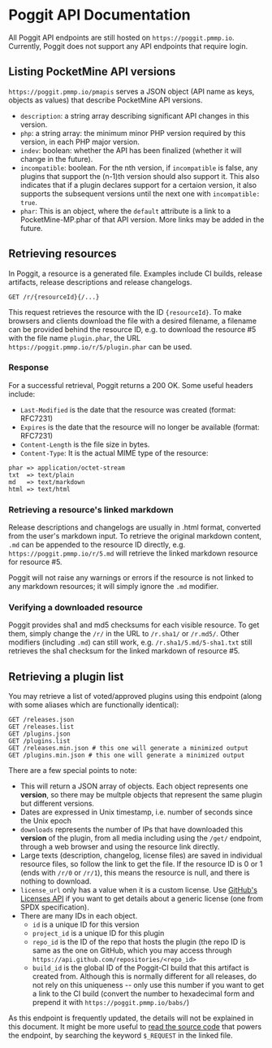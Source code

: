 # Poggit API Documentation
All Poggit API endpoints are still hosted on `https://poggit.pmmp.io`. Currently, Poggit does not support any API endpoints that require login.

## Listing PocketMine API versions
`https://poggit.pmmp.io/pmapis` serves a JSON object (API name as keys, objects as values) that describe PocketMine API versions.

* `description`: a string array describing significant API changes in this version.
* `php`: a string array: the minimum minor PHP version required by this version, in each PHP major version.
* `indev`: boolean: whether the API has been finalized (whether it will change in the future).
* `incompatible`: boolean. For the nth version, if `incompatible` is false, any plugins that support the (n-1)th version should also support it. This also indicates that if a plugin declares support for a certaion version, it also supports the subsequent versions until the next one with `incompatible: true`.
* `phar`: This is an object, where the `default` attribute is a link to a PocketMine-MP.phar of that API version. More links may be added in the future.

## Retrieving resources
In Poggit, a resource is a generated file. Examples include CI builds, release artifacts, release descriptions and release changelogs.

```http
GET /r/{resourceId}{/...}
```

This request retrieves the resource with the ID `{resourceId}`. To make browsers and clients download the file with a desired filename, a filename can be provided behind the resource ID, e.g. to download the resource #5 with the file name `plugin.phar`, the URL `https://poggit.pmmp.io/r/5/plugin.phar` can be used.

### Response
For a successful retrieval, Poggit returns a 200 OK. Some useful headers include:

* `Last-Modified` is the date that the resource was created (format: RFC7231)
* `Expires` is the date that the resource will no longer be available (format: RFC7231)
* `Content-Length` is the file size in bytes.
* `Content-Type`: It is the actual MIME type of the resource:

```
phar => application/octet-stream
txt  => text/plain
md   => text/markdown
html => text/html
```

### Retrieving a resource's linked markdown
Release descriptions and changelogs are usually in .html format, converted from the user's markdown input. To retrieve the original markdown content, `.md` can be appended to the resource ID directly, e.g. `https://poggit.pmmp.io/r/5.md` will retrieve the linked markdown resource for resource #5.

Poggit will not raise any warnings or errors if the resource is not linked to any markdown resources; it will simply ignore the `.md` modifier.

### Verifying a downloaded resource
Poggit provides sha1 and md5 checksums for each visible resource. To get them, simply change the `/r/` in the URL to `/r.sha1/` or `/r.md5/`. Other modifiers (including `.md`) can still work, e.g. `/r.sha1/5.md/5-sha1.txt` still retrieves the sha1 checksum for the linked markdown of resource #5.

## Retrieving a plugin list
You may retrieve a list of voted/approved plugins using this endpoint (along with some aliases which are functionally identical):

```http
GET /releases.json
GET /releases.list
GET /plugins.json
GET /plugins.list
GET /releases.min.json # this one will generate a minimized output
GET /plugins.min.json # this one will generate a minimized output
```

There are a few special points to note:
* This will return a JSON array of objects. Each object represents one **version**, so there may be multple objects that represent the same plugin but different versions.
* Dates are expressed in Unix timestamp, i.e. number of seconds since the Unix epoch
* `downloads` represents the number of IPs that have downloaded this **version** of the plugin, from all media including using the `/get/` endpoint, through a web browser and using the resource link directly.
* Large texts (description, changelog, license files) are saved in individual resource files, so follow the link to get the file. If the resource ID is 0 or 1 (ends with `/r/0` or `/r/1`), this means the resource is null, and there is nothing to download.
* `license_url` only has a value when it is a custom license. Use [GitHub's Licenses API](https://developer.github.com/v3/licenses/#get-an-individual-license) if you want to get details about a generic license (one from SPDX specification).
* There are many IDs in each object.
  * `id` is a unique ID for this version
  * `project_id` is a unique ID for this plugin
  * `repo_id` is the ID of the repo that hosts the plugin (the repo ID is same as the one on GitHub, which you may access through `https://api.github.com/repositories/<repo_id>`
  * `build_id` is the global ID of the Poggit-CI build that this artifact is created from. Although this is normally different for all releases, do not rely on this uniqueness -- only use this number if you want to get a link to the CI build (convert the number to hexadecimal form and prepend it with `https://poggit.pmmp.io/babs/`)

As this endpoint is frequently updated, the details will not be explained in this document. It might be more useful to [read the source code](https://github.com/poggit/poggit/blob/beta/src/poggit/release/index/ReleaseListJsonModule.php) that powers the endpoint, by searching the keyword `$_REQUEST` in the linked file.
